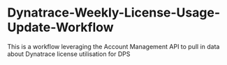 # Dynatrace-Weekly-License-Usage-Update-Workflow
This is a workflow leveraging the Account Management API to pull in data about Dynatrace license utilisation for DPS 

